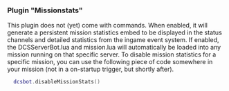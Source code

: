 ### Plugin "Missionstats"
This plugin does not (yet) come with commands. When enabled, it will generate a persistent mission statistics embed to be displayed in the status channels and detailed statistics from the ingame event system. 
If enabled, the DCSServerBot.lua and mission.lua will automatically be loaded into any mission running on that specific server.
To disable mission statistics for a specific mission, you can use the following piece of code somewhere in your mission (not in a on-startup trigger, but shortly after).
```lua
  dcsbot.disableMissionStats()
```
